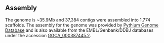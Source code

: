 Assembly
--------

The genome is \~35.9Mb and 37,384 contigs were assembled into 1,774
scaffolds. The assembly for the genome was provided by [Pythium Genome
Database](http://pythium.plantbiology.msu.edu/) and is also available
from the EMBL/Genbank/DDBJ databases under the accession
[GGCA\_000387445.2](http://www.ebi.ac.uk/ena/data/view/GCA_000387445.2).
